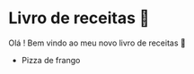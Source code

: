 # Livro de receitas :cookie:

 Olá ! Bem vindo ao meu novo livro de receitas :wave:

- Pizza de frango





